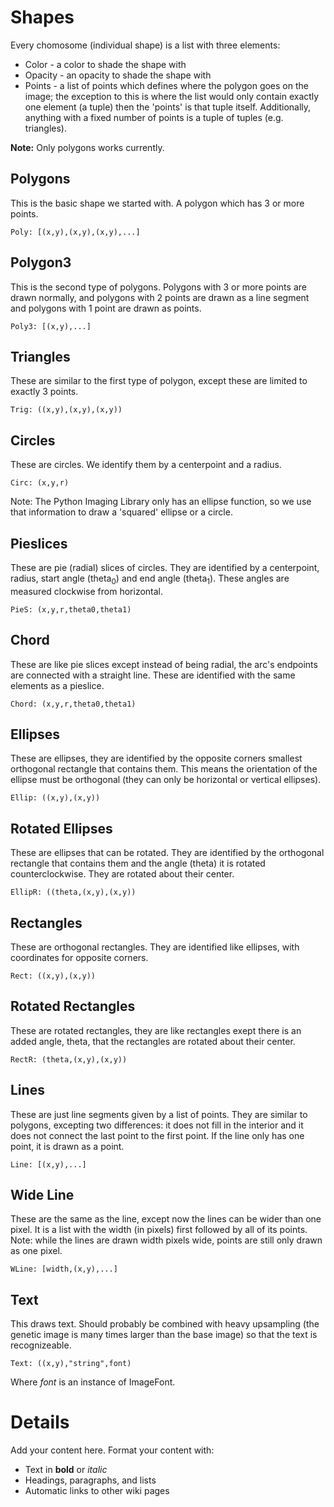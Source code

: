 

# Shapes #
Every chomosome (individual shape) is a list with three elements:
  * Color - a color to shade the shape with
  * Opacity - an opacity to shade the shape with
  * Points - a list of points which defines where the polygon goes on the image; the exception to this is where the list would only contain exactly one element (a tuple) then the 'points' is that tuple itself.  Additionally, anything with a fixed number of points is a tuple of tuples (e.g. triangles).

**Note:** Only polygons works currently.
## Polygons ##
This is the basic shape we started with.  A polygon which has 3 or more points.

` Poly: [(x,y),(x,y),(x,y),...]  `

## Polygon3 ##
This is the second type of polygons.  Polygons with 3 or more points are drawn normally, and polygons with 2 points are drawn as a line segment and polygons with 1 point are drawn as points.

` Poly3: [(x,y),...] `

## Triangles ##
These are similar to the first type of polygon, except these are limited to exactly 3 points.

` Trig: ((x,y),(x,y),(x,y)) `

## Circles ##
These are circles.  We identify them by a centerpoint and a radius.

` Circ: (x,y,r) `

Note: The Python Imaging Library only has an ellipse function, so we use that information to draw a 'squared' ellipse or a circle.

## Pieslices ##
These are pie (radial) slices of circles.  They are identified by a centerpoint, radius, start angle (theta<sub>0</sub>) and end angle (theta<sub>1</sub>).  These angles are measured clockwise from horizontal.

` PieS: (x,y,r,theta0,theta1) `

## Chord ##
These are like pie slices except instead of being radial, the arc's endpoints are connected with a straight line.  These are identified with the same elements as a pieslice.

` Chord: (x,y,r,theta0,theta1) `

## Ellipses ##
These are ellipses, they are identified by the opposite corners smallest orthogonal rectangle that contains them.  This means the orientation of the ellipse must be orthogonal (they can only be horizontal or vertical ellipses).

` Ellip: ((x,y),(x,y)) `

## Rotated Ellipses ##
These are ellipses that can be rotated.  They are identified by the orthogonal rectangle that contains them and the angle (theta) it is rotated counterclockwise.  They are rotated about their center.

` EllipR: ((theta,(x,y),(x,y)) `

## Rectangles ##
These are orthogonal rectangles.  They are identified like ellipses, with coordinates for opposite corners.

` Rect: ((x,y),(x,y)) `

## Rotated Rectangles ##
These are rotated rectangles, they are like rectangles exept there is an added angle, theta, that the rectangles are rotated about their center.

` RectR: (theta,(x,y),(x,y)) `

## Lines ##
These are just line segments given by a list of points. They are similar to polygons, excepting two differences: it does not fill in the interior and it does not connect the last point to the first point.  If the line only has one point, it is drawn as a point.

` Line: [(x,y),...] `

## Wide Line ##
These are the same as the line, except now the lines can be wider than one pixel.  It is a list with the width (in pixels) first followed by all of its points. Note: while the lines are drawn width pixels wide, points are still only drawn as one pixel.

` WLine: [width,(x,y),...] `

## Text ##
This draws text.  Should probably be combined with heavy upsampling (the genetic image is many times larger than the base image) so that the text is recognizeable.

` Text: ((x,y),"string",font) `

Where _font_ is an instance of ImageFont.

# Details #

Add your content here.  Format your content with:
  * Text in **bold** or _italic_
  * Headings, paragraphs, and lists
  * Automatic links to other wiki pages